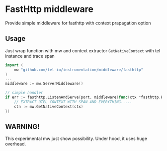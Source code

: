 # FastHttp middleware
Provide simple middleware for fasthttp with context prapagation option


## Usage
Just wrap function with mw and context extractor `GetNativeContext` with tel instance and trace span

```go
import (
    mw "github.com/tel-io/instrumentation/middleware/fasthttp"
)
...
middleware := mw.ServerMiddleware()

// simple handler
if err := fasthttp.ListenAndServe(port, middleware(func(ctx *fasthttp.RequestCtx) {
    // EXTRACT OTEL CONTEXT WITH SPAN AND EVERYTHING.....
    ctn := mw.GetNativeContext(ctx)
})
```

## WARNING!
This experimental mw just show possibility. Under hood, it uses huge overhead.

